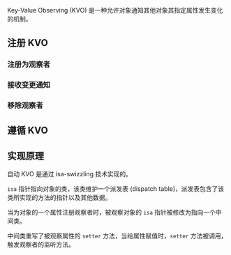 Key-Value Observing (KVO) 是一种允许对象通知其他对象其指定属性发生变化的机制。

## 注册 KVO

### 注册为观察者

### 接收变更通知

### 移除观察者

## 遵循 KVO

## 实现原理

自动 KVO 是通过 isa-swizzling 技术实现的。

`isa` 指针指向对象的类，该类维护一个派发表 (dispatch table)，派发表包含了该类所实现的方法的指针以及其他数据。

当为对象的一个属性注册观察者时，被观察对象的 `isa` 指针被修改为指向一个中间类。

中间类重写了被观察属性的 `setter` 方法，当给属性赋值时，`setter` 方法被调用，触发观察者的监听方法。

